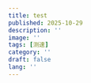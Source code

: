 ```yaml
---
title: test
published: 2025-10-29
description: ''
image: ''
tags: [测速]
category: ''
draft: false 
lang: ''
---
```

